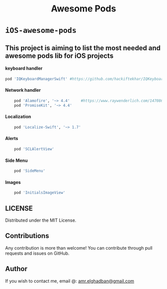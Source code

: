 
<H1 align="center">Awesome Pods</H1>

# `iOS-awesome-pods`
## This project is aiming to list the most needed and awesome pods lib for iOS projects



#### keyboard handler
```ruby
pod 'IQKeyboardManagerSwift' #https://github.com/hackiftekhar/IQKeyboardManager
```

#### Network handler
```ruby
    pod 'Alamofire', '~> 4.4'     #https://www.raywenderlich.com/147086/alamofire-tutorial-getting-started-2    
    pod 'PromiseKit', '~> 4.4'
```
#### Localization
```ruby
    pod 'Localize-Swift', '~> 1.7'
```
#### Alerts
```ruby
    pod 'SCLAlertView'
```
#### Side Menu
```ruby
    pod 'SideMenu'
```
#### Images
```ruby
    pod 'InitialsImageView'
```


LICENSE
---
Distributed under the MIT License.

Contributions
---
Any contribution is more than welcome! You can contribute through pull requests and issues on GitHub.

Author
---
If you wish to contact me, email @: amr.elghadban@gmail.com
